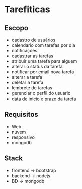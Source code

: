 # Tarefiticas

## Escopo

- cadastro de usuários
- calendario com tarefas por dia
- notificações
- cadastrar as tarefas
- atribuir uma tarefa para alguem
- alterar o status da tarefa
- notificar por email nova tarefa
- alterar a tarefa
- deletar a tarefa 
- lembrete de tarefas
- gerenciar o perfil do usuario
- data de inicio e prazo da tarefa

## Requisitos

- Web
- nuvem
- responsivo
- mongodb

## Stack

- frontend -> bootstrap
- backend -> nodejs
- BD -> mongodb